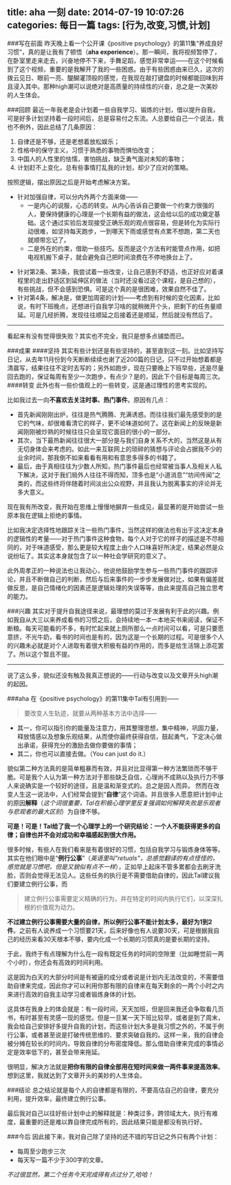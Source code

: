 title: aha 一刻
date: 2014-07-19 10:07:26
categories: 每日一篇
tags: [行为,改变,习惯,计划]
---
###写在前面
昨天晚上看一个公开课《positive psychology》的第11集“养成良好习惯”，真的是让我有了顿悟（**aha experience**）。那一瞬间，我将视频暂停了，在卧室里走来走去，兴奋地停不下来，手舞足蹈，感觉非常幸运——在这个时候看到了这个视频，重要的是我解开了我的一些困惑。由于有些困惑由来已久，这次的拨云见日、眼前一亮、醍醐灌顶般的感觉，在我现在敲打键盘的时候都能回味到并且浸入其中。那种high潮可以说绝对是高质量的持续性的兴奋，总之是一次美妙的人生体会。

###回顾
最近一年我老是会计划着一些自我学习、锻炼的计划，借以提升自我，可是好多计划坚持着一段时间后，总是容易付之东流。人总要给自己一个说法，我也不例外，因此总结了几条原因：
1. 自律还是不够，还是老想着放松娱乐；
2. 性格中的保守主义，习惯于熟悉的事物而惧怕改变；
3. 中国人的人性里的怯懦，害怕挑战，缺乏勇气面对未知的事物；
4. 计划赶不上变化，总有些事情打乱我的计划，却少了应对的策略。 

按照逻辑，摆出原因之后是开始考虑解决方案。
* 针对加强自律，可以分内外两个方面来做——   
    * 一是内心的说服，心态的转变。从内心告诉自己要做一个约束力很强的人，要保持健康的心理是一个长期有益的做法，这会给以后的成功奠定基础。这个通过实验后发现接受正确乐观的观点很容易，但是转化为实际行动很难，如坚持每天跑步，一到哪天下雨或感觉有点累不想跑，第二天也就顺带忘记了。   
    * 二是外在的约束，借助一些技巧。反而是这个方法有时能管点作用，如把电视机搬下桌子，就会避免自己把时间浪费在不停地换台上了。   
<!-- more-->
* 针对第2条、第3条，我尝试着一些改变，让自己感到不舒适，也正好应对着课程里的走出舒适区到延伸区的做法（当时还没看过这个课程，是自己想的），有些挑战，但不会感到恐惧。可是这个真的是很困难，效果自然不佳了。
* 针对第4条，解决是，做更加周密的计划——考虑到有时候的变化因素，比如说，有时下班晚点，还想进行自我学习啥的就稍微开个头，把剩下的任务量顺延。可是几经折腾，发现往往顺延之后接着还是顺延，然后就没有然后了。
***
看起来有没有觉得很失败？其实也不完全，我只是想多点铺垫而已。

###成果
####坚持
其实有些计划还是有些坚持的，甚至直到这一刻。比如坚持写日记，从去年11月份到今天断断续续也谢了近200篇的日记，只不过开始想着都是清晨写，结果往往不定时去写的；另外如跑步，现在只要晚上下班早些，还是尽量回去跑的，保证每周有至少一次跑步，有点少？是的，因此下个目标是每周三次。
####转变
此外也有一些价值观上的一些转变，这是通过理性的思考实现的。 

比如我过去一向**不喜欢去关注时事、热门事件**。原因有几点：  
* 首先新闻刚刚出炉，往往是热气腾腾、充满诱惑。而往往我们最先感受到的是它的气味，却很难看清它的样子，更不论味道如何了。这在新闻上的反映是新闻刚刚被炒熟的时候往往只会呈现它面目的很小的一部分。  
* 其次，当下最热新闻往往很大一部分是与我们自身关系不大的，当然这是从有无切身体会来考虑的。如此一来互联网上的琐碎的猜想与评论会占据我不少的业余时间，那我倒不如来看看有用和有意思多得多的书籍了。  
* 最后，由于真相往往为少数人所知，热门事件最后也经常被当事人及相关人私下解决，这对于我们局外人往往不得而知，顶多也是“小道消息”“坊间传闻”之类的，而这些终将伴随着时间淡出公众视野，并且我认为脱离事实的评论并无多大意义。

现在我有所改变，我开始在思维上慢慢地摒弃一些成见，最显著的是开始尝试一些原本我在逻辑上拒绝的事情。  
  
比如我决定选择性地跟踪关注一些热门事件，当然这样的做法也有出于这决定本身的逻辑性的考量——对于热门事件这种食物，每个人对于它的样子的描述是不尽相同的，对于味道感受，那么更是较大程度上由个人口味喜好所决定，结果必然是众说纷坛了。其实这本身就包含了以一种社会学研究的意义了。  

此外周孝正的一种说法也让我动心，他说他鼓励学生参与一些热门事件的跟踪评论，并且不断做自己的判断，然后与后来事件的一步步发展做对比，如果有偏差就做反思，是自己情绪化的因素还是逻辑处理的失误等等，由此来提高自己独立思考的能力。

###兴趣
其实对于提升自我途径来说，最理想的莫过于发展有利于此的兴趣。例如我自从大三以来养成看书的习惯之后，会持续地一本一本地买书来阅读，保证不断粮。每天可能看的不多，有时忙起来就上厕所那么一点时间可以看，可是只要愿意挤，不光牛奶，看书的时间也是有的，因为这是一个长期的过程。可是很多个人的兴趣未必就是对个人进取有着很大积极有益的作用的，而多是给生活锦上添花罢了。所以这个暂且不提。
- - --
说了这么多，貌似还没有触及我真正想说的——行动与改变以及文章开头high潮的起因。

###aha
在《positive psychology》的第11集中Tal有引用到——
> 要改变人生轨迹，就要从两种基本方法中选择——     
- 其一，你可以指引你的能量及注意力，用其整理思想，集中精神，巩固力量，释放情感以及想象乐观结果，从而使你最终获得自信，鼓起勇气，下定决心做出承诺，获得充分的激励去做你要做的事情；
- 其二，你也可以直接去做。（You can just do it.） 

貌似第二种方法真的是简单粗暴而有效，并且对比显得第一种方法繁琐而不够干脆。可是我个人认为第一种方法对于那些缺乏自信，心理尚不成熟以及执行力不够人来说确实是一个较好的途径，且是温和渐变式的。总之是因人而异。
然而在改变人生这一说法中，人们经常会提到“**自律**”这个词语。并且很多人愿意把计划中止的原因**解释**（*这个词很重要，Tal在积极心理学里反复强调如何解释失败是乐观者与悲观者的最大区别*）为自律不够。

**可是！可是！Tal给了我一个心理学上的一个研究结论：一个人不能获得更多的自律；自律也并不会对成功和幸福感起到很大作用。**

很多时候，有些人在我们看来是有着很好的习惯，包括自我学习与锻炼身体等等。其实在他们眼中是“**例行公事**”（*英语里叫“retuals"，总感觉翻译的有点怪怪的，感觉就是习惯吧，但是又貌似有点不一样*），正如早上起床不管多累都会去刷牙洗脸，否则会觉得无法见人。这些任务的执行是不需要借助自律的，因此Tal建议我们要建立例行公事，而
        
> 建立例行公事需要定义精确的行为，并在特定的时间内执行它们，以深深扎根的价值观为动力。
        
**不过建立例行公事需要大量的自律，所以例行公事不能计划太多，最好为1到2件**。之前有人说养成一个习惯要21天，后来好像也有人说要30天，可是根据我自己的经历来看30天根本不够，要内化成一个长期的习惯真的是要长期的坚持。

于此，我终于有点理解为什么在一段有既定任务的时间的空隙里（比如睡觉前一两个小时），你还会有高效的时间利用。 

这是因为白天的大部分时间是有被逼的成分或者说是计划内无法改变的，不需要借助自律来完成，因此你才可以利用你那有限的自律来在每天剩余的一两个小时之内来进行高效的自我主动学习或者锻炼身体的计划。  
   
这具体在我身上的体会就是：有一段时间，天天加班，但是回来我还会争取看几页书，有时甚至有灵感一现的感觉。但是一旦某一天下班比较早，或者是到了周末，我会给自己安排好多提升自我的计划，而这些计划大多是我习惯之外的，不属于例行公事，或者甚至说是打破传统思维的、要求突破自我的。这样一来，我的自律会被分摊在较长的时间内，导致自律的分布密度降低。那么借助自律来完成的事情必定是效率低下的，甚至会带来拖延。 
   
很明显，解决方法就是**把你有限的自律全部用在短时间来做一两件事来提高效率**。想到这里，我就达到了文章开头的美妙的人生体会。

###结论
总之结论就是每个人的自律都是有限的，不要高估自己的自律，要充分利用，提升效率，最终建立例行公事。

最后我对自己以往好些计划中止的解释就是：种类过多，跨领域太大，执行有难度，最重要的还是难以靠自律完成所有的，因此结果只能是都没有执行好。

###今后
因此接下来，我对自己除了坚持的还不错的写日记之外只有两个计划：  
* 每周至少跑步三次  
* 每天写一篇不少于300字的文章。   
 
*不过很显然，第二个任务今天完成得有点过分了,哈哈！*

        




